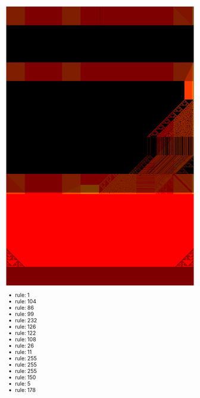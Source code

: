 ![photo](./output.png) 
 * rule: 1
* rule: 104
* rule: 86
* rule: 99
* rule: 232
* rule: 126
* rule: 122
* rule: 108
* rule: 26
* rule: 11
* rule: 255
* rule: 255
* rule: 255
* rule: 150
* rule: 5
* rule: 178
